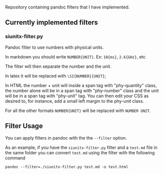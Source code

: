 
Repository containing pandoc filters that I have implemented.


## Currently implemented filters ##

### siunitx-filter.py ###

Pandoc filter to use numbers with physical units.

In markdown you should write `NUMBER{UNIT}`.
Ex: `10{ms}`, `2.6{GHz}`, etc

The filter will then separate the number and the unit. 

In latex it will be replaced with `\SI{NUMBER}{UNIT}`;

In HTML the number + unit will inside a span tag with "phy-quantity" class,
the number alone will be in a span tag with "phy-number" class and the unit
will be in a span tag with "phy-unit" tag. You can then edit your CSS as
desired to, for instance, add a small left margin to the phy-unit class.

For all the other formats `NUMBER{UNIT}` will be replaced with `NUMBER UNIT`.


## Filter Usage ##

You can apply filters in pandoc with the the `--filter` option.

As an example, if you have the `siunitx-filter.py` filter and a `test.md`
file in the same folder you can convert `test.md` using the filter with the
following command

    pandoc --filter=./siunitx-filter.py test.md -o test.html
